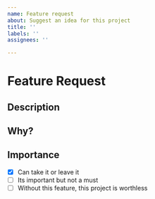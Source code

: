 ```yaml
---
name: Feature request
about: Suggest an idea for this project
title: ''
labels: ''
assignees: ''

---
```


# Feature Request
## Description
[//]: # (Describe the new feature you want added as concise as possible.)

## Why?
[//]: # (Why should the feature be added? What will users gain from this?)

## Importance
[//]: # (How important is it that this repo contains this feature?)
- [X] Can take it or leave it
- [ ] Its important but not a must
- [ ] Without this feature, this project is worthless
